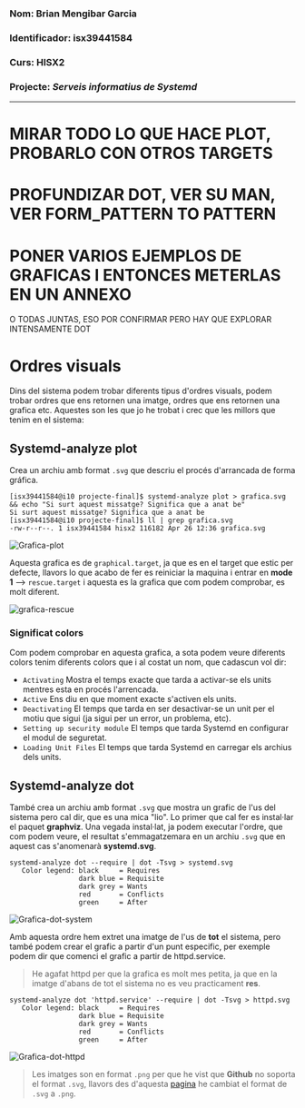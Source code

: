 ### Nom: Brian Mengibar Garcia

### Identificador: isx39441584

### Curs: HISX2

### Projecte: _Serveis informatius de Systemd_
------------------------------------------------------

# MIRAR TODO LO QUE HACE PLOT, PROBARLO CON OTROS TARGETS
# PROFUNDIZAR DOT, VER SU MAN, VER FORM_PATTERN TO PATTERN
# PONER VARIOS EJEMPLOS DE GRAFICAS I ENTONCES METERLAS EN UN ANNEXO
O TODAS JUNTAS, ESO POR CONFIRMAR PERO HAY QUE EXPLORAR INTENSAMENTE DOT

# Ordres visuals
Dins del sistema podem trobar diferents tipus d'ordres visuals, podem
trobar ordres que ens retornen una imatge, ordres que ens retornen una
grafica etc. Aquestes son les que jo he trobat i crec que les millors
que tenim en el sistema:

## Systemd-analyze plot
Crea un archiu amb format ``.svg`` que descriu el procés d'arrancada de 
forma gráfica. 

```
[isx39441584@i10 projecte-final]$ systemd-analyze plot > grafica.svg && echo "Si surt aquest missatge? Significa que a anat be"
Si surt aquest missatge? Significa que a anat be
[isx39441584@i10 projecte-final]$ ll | grep grafica.svg
-rw-r--r--. 1 isx39441584 hisx2 116182 Apr 26 12:36 grafica.svg
```

![Grafica-plot](./grafiques/grafica_plot.png)

Aquesta grafica es de ``graphical.target``, ja que es en el target que
estic per defecte, llavors lo que acabo de fer es reiniciar la maquina
i entrar en **mode 1** --> ``rescue.target`` i aquesta es la grafica
que com podem comprobar, es molt diferent.

![grafica-rescue](./grafiques/grafica-rescue.png)

### Significat colors
Com podem comprobar en aquesta grafica, a sota podem veure diferents colors tenim diferents colors que
i al costat un nom, que cadascun vol dir:
* ``Activating`` Mostra el temps exacte que tarda a activar-se els units mentres esta en procés l'arrencada.
* ``Active`` Ens diu en que moment exacte s'activen els units.
* ``Deactivating`` El temps que tarda en ser desactivar-se un unit per el motiu que sigui (ja sigui per un error, un problema, etc).
* ``Setting up security module`` El temps que tarda Systemd en configurar el modul de seguretat.
* ``Loading Unit Files`` El temps que tarda Systemd en carregar els archius dels units.

## Systemd-analyze dot
També crea un archiu amb format ``.svg`` que mostra un grafic de l'us
del sistema pero cal dir, que es una mica "lio". Lo primer que cal fer
es instal·lar el paquet **graphviz**. Una vegada instal·lat, ja podem 
executar l'ordre, que com podem veure, el resultat s'emmagatzemara en un
archiu ``.svg`` que en aquest cas s'anomenarà **systemd.svg**.

```
systemd-analyze dot --require | dot -Tsvg > systemd.svg
   Color legend: black     = Requires
                 dark blue = Requisite
                 dark grey = Wants
                 red       = Conflicts
                 green     = After
```

![Grafica-dot-system](./grafiques/grafica_dot.png)

Amb aquesta ordre hem extret una imatge de l'us de **tot** el sistema,
pero també podem crear el grafic a partir d'un punt especific, per exemple
podem dir que comenci el grafic a partir de httpd.service.

> He agafat httpd per que la grafica es molt mes petita, ja que en
la imatge d'abans de tot el sistema no es veu practicament **res**.

```
systemd-analyze dot 'httpd.service' --require | dot -Tsvg > httpd.svg
   Color legend: black     = Requires
                 dark blue = Requisite
                 dark grey = Wants
                 red       = Conflicts
                 green     = After
```

![Grafica-dot-httpd](./grafiques/httpd.png)

> Les imatges son en format ``.png`` per que he vist que **Github** no
soporta el format ``.svg``, llavors des d'aquesta [pagina] he cambiat
el format de ``.svg`` a ``.png``.

[pagina]: http://svgtopng.com/es/
